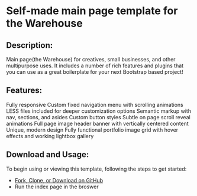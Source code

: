 # Self-made main page template for the Warehouse

## Description:
Main page(the Warehouse) for creatives, small businesses, and other multipurpose uses. 
It includes a number of rich features and plugins that you can use as a great boilerplate for your next Bootstrap based project!

## Features:
Fully responsive
Custom fixed navigation menu with scrolling animations
LESS files included for deeper customization options
Semantic markup with nav, sections, and asides
Custom button styles
Subtle on page scroll reveal animations
Full page image header banner with vertically centered content
Unique, modern design
Fully functional portfolio image grid with hover effects and working lightbox gallery

## Download and Usage:

To begin using or viewing this template, following the steps to get started:
* [Fork, Clone, or Download on GitHub](https://github.com/ChenMu1/Creative)
* Run the index page in the broswer
